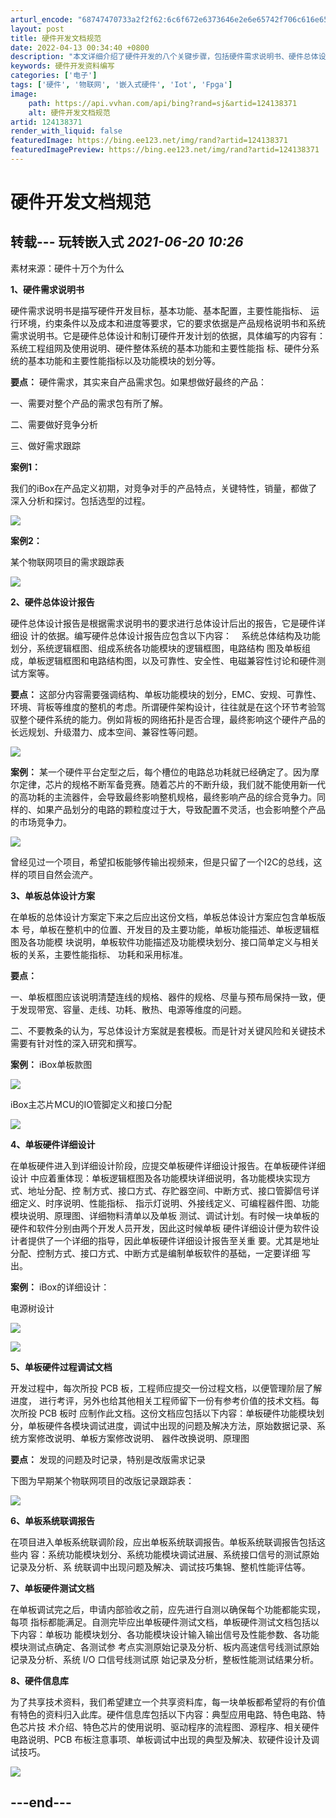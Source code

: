 ```yaml
---
arturl_encode: "68747470733a2f2f62:6c6f672e6373646e2e6e65742f706c616e6531706c616e652f:61727469636c652f64657461696c732f313234313338333731"
layout: post
title: 硬件开发文档规范
date: 2022-04-13 00:34:40 +0800
description: "本文详细介绍了硬件开发的八个关键步骤，包括硬件需求说明书、硬件总体设计报告、"
keywords: 硬件开发资料编写
categories: ['电子']
tags: ['硬件', '物联网', '嵌入式硬件', 'Iot', 'Fpga']
image:
    path: https://api.vvhan.com/api/bing?rand=sj&artid=124138371
    alt: 硬件开发文档规范
artid: 124138371
render_with_liquid: false
featuredImage: https://bing.ee123.net/img/rand?artid=124138371
featuredImagePreview: https://bing.ee123.net/img/rand?artid=124138371
---
```


# 硬件开发文档规范

## ​​​​​​​转载--- 玩转嵌入式 *2021-06-20 10:26*

素材来源：硬件十万个为什么

**1、硬件需求说明书**

硬件需求说明书是描写硬件开发目标，基本功能、基本配置，主要性能指标、 运行环境，约束条件以及成本和进度等要求，它的要求依据是产品规格说明书和系统需求说明书。它是硬件总体设计和制订硬件开发计划的依据，具体编写的内容有：系统工程组网及使用说明、硬件整体系统的基本功能和主要性能指 标、硬件分系统的基本功能和主要性能指标以及功能模块的划分等。

**要点：**
硬件需求，其实来自产品需求包。如果想做好最终的产品：

一、需要对整个产品的需求包有所了解。

二、需要做好竞争分析

三、做好需求跟踪

**案例1：**

我们的iBox在产品定义初期，对竞争对手的产品特点，关键特性，销量，都做了深入分析和探讨。包括选型的过程。

![](https://i-blog.csdnimg.cn/blog_migrate/757993144127d944410eb9bdefd2fbde.png)

**案例2：**

某个物联网项目的需求跟踪表

![](https://i-blog.csdnimg.cn/blog_migrate/7b501bd79d5b643619cb9e74aba2cea2.png)

**2、硬件总体设计报告**

硬件总体设计报告是根据需求说明书的要求进行总体设计后出的报告，它是硬件详细设 计的依据。编写硬件总体设计报告应包含以下内容：    系统总体结构及功能划分，系统逻辑框图、组成系统各功能模块的逻辑框图，电路结构 图及单板组成，单板逻辑框图和电路结构图，以及可靠性、安全性、电磁兼容性讨论和硬件测试方案等。

**要点：**
这部分内容需要强调结构、单板功能模块的划分，EMC、安规、可靠性、环境、背板等维度的整机的考虑。所谓硬件架构设计，往往就是在这个环节考验驾驭整个硬件系统的能力。例如背板的网络拓扑是否合理，最终影响这个硬件产品的长远规划、升级潜力、成本空间、兼容性等问题。

![](https://i-blog.csdnimg.cn/blog_migrate/b02be6418bc24c054588b0e9f6af3d46.png)

**案例：**
某一个硬件平台定型之后，每个槽位的电路总功耗就已经确定了。因为摩尔定律，芯片的规格不断军备竞赛。随着芯片的不断升级，我们就不能使用新一代的高功耗的主流器件，会导致最终影响整机规格，最终影响产品的综合竞争力。同样的、如果产品划分的电路的颗粒度过于大，导致配置不灵活，也会影响整个产品的市场竞争力。

![](https://i-blog.csdnimg.cn/blog_migrate/63cb717426c24bddf6bd01d9a19c759c.png)

曾经见过一个项目，希望扣板能够传输出视频来，但是只留了一个I2C的总线，这样的项目自然会流产。

**3、单板总体设计方案**

在单板的总体设计方案定下来之后应出这份文档，单板总体设计方案应包含单板版本 号，单板在整机中的位置、开发目的及主要功能，单板功能描述、单板逻辑框图及各功能模 块说明，单板软件功能描述及功能模块划分、接口简单定义与相关板的关系，主要性能指标、 功耗和采用标准。

**要点：**

一、单板框图应该说明清楚连线的规格、器件的规格、尽量与预布局保持一致，便于发现带宽、容量、走线、功耗、散热、电源等维度的问题。

二、不要教条的认为，写总体设计方案就是套模板。而是针对关键风险和关键技术需要有针对性的深入研究和撰写。

**案例：**
iBox单板款图

![](https://i-blog.csdnimg.cn/blog_migrate/c8d4a65c0193682217799de61c86ce32.png)

iBox主芯片MCU的IO管脚定义和接口分配

![](https://i-blog.csdnimg.cn/blog_migrate/467ab8fe845287c24f41a618fece9ece.png)

**4、单板硬件详细设计**

在单板硬件进入到详细设计阶段，应提交单板硬件详细设计报告。在单板硬件详细设计 中应着重体现：单板逻辑框图及各功能模块详细说明，各功能模块实现方式、地址分配、控 制方式、接口方式、存贮器空间、中断方式、接口管脚信号详细定义、时序说明、性能指标、 指示灯说明、外接线定义、可编程器件图、功能模块说明、原理图、详细物料清单以及单板 测试、调试计划。有时候一块单板的硬件和软件分别由两个开发人员开发，因此这时候单板 硬件详细设计便为软件设计者提供了一个详细的指导，因此单板硬件详细设计报告至关重 要。尤其是地址分配、控制方式、接口方式、中断方式是编制单板软件的基础，一定要详细 写出。

**案例：**
iBox的详细设计：

电源树设计

![](https://i-blog.csdnimg.cn/blog_migrate/b28d4235a2a0b3aa5ec0050af43afe4e.png)

![](https://i-blog.csdnimg.cn/blog_migrate/d5c66819bb6d58e21757a9f452aa3868.png)

**5、单板硬件过程调试文档**

开发过程中，每次所投 PCB 板，工程师应提交一份过程文档，以便管理阶层了解进度， 进行考评，另外也给其他相关工程师留下一份有参考价值的技术文档。每次所投 PCB 板时 应制作此文档。这份文档应包括以下内容：单板硬件功能模块划分，单板硬件各模块调试进度，调试中出现的问题及解决方法，原始数据记录、系统方案修改说明、单板方案修改说明、 器件改换说明、原理图

**要点：**
发现的问题及时记录，特别是改版需求记录

下图为早期某个物联网项目的改版记录跟踪表：

![](https://i-blog.csdnimg.cn/blog_migrate/a8a66026db523526f226291595bbdc85.png)

**6、单板系统联调报告**

在项目进入单板系统联调阶段，应出单板系统联调报告。单板系统联调报告包括这些内 容：系统功能模块划分、系统功能模块调试进展、系统接口信号的测试原始记录及分析、系 统联调中出现问题及解决、调试技巧集锦、整机性能评估等。

**7、单板硬件测试文档**

在单板调试完之后，申请内部验收之前，应先进行自测以确保每个功能都能实现，每项 指标都能满足。自测完毕应出单板硬件测试文档，单板硬件测试文档包括以下内容：单板功 能模块划分、各功能模块设计输入输出信号及性能参数、各功能模块测试点确定、各测试参 考点实测原始记录及分析、板内高速信号线测试原始记录及分析、系统 I/O 口信号线测试原 始记录及分析，整板性能测试结果分析。

**8、硬件信息库**

为了共享技术资料，我们希望建立一个共享资料库，每一块单板都希望将的有价值 有特色的资料归入此库。硬件信息库包括以下内容：典型应用电路、特色电路、特色芯片技 术介绍、特色芯片的使用说明、驱动程序的流程图、源程序、相关硬件电路说明、PCB 布板注意事项、单板调试中出现的典型及解决、软硬件设计及调试技巧。

![](https://i-blog.csdnimg.cn/blog_migrate/3ec8e039e21bbd74cb053dedf0fc9183.png)

## **---end---**